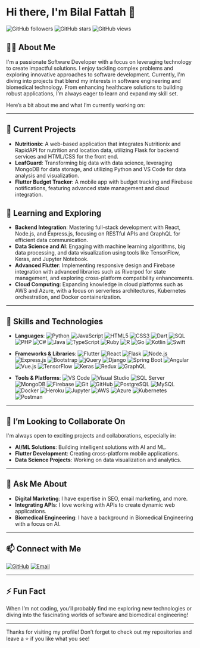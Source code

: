 # Hi there, I'm Bilal Fattah 👋

![GitHub followers](https://img.shields.io/github/followers/bilalfattah96?style=social)
![GitHub stars](https://img.shields.io/github/stars/bilalfattah96?style=social)
![GitHub views](https://komarev.com/ghpvc/?username=bilalfattah96&style=flat-square&color=blue)

## 👨‍💻 About Me
I'm a passionate Software Developer with a focus on leveraging technology to create impactful solutions. I enjoy tackling complex problems and exploring innovative approaches to software development. Currently, I'm diving into projects that blend my interests in software engineering and biomedical technology. From enhancing healthcare solutions to building robust applications, I’m always eager to learn and expand my skill set. 

Here’s a bit about me and what I’m currently working on:


---

## 🔭 Current Projects
- **Nutritionix**: A web-based application that integrates Nutritionix and RapidAPI for nutrition and location data, utilizing Flask for backend services and HTML/CSS for the front end.
- **LeafGuard**: Transforming big data with data science, leveraging MongoDB for data storage, and utilizing Python and VS Code for data analysis and visualization.
- **Flutter Budget Tracker**: A mobile app with budget tracking and Firebase notifications, featuring advanced state management and cloud integration.

## 🌱 Learning and Exploring
- **Backend Integration**: Mastering full-stack development with React, Node.js, and Express.js, focusing on RESTful APIs and GraphQL for efficient data communication.
- **Data Science and AI**: Engaging with machine learning algorithms, big data processing, and data visualization using tools like TensorFlow, Keras, and Jupyter Notebook.
- **Advanced Flutter**: Implementing responsive design and Firebase integration with advanced libraries such as Riverpod for state management, and exploring cross-platform compatibility enhancements.
- **Cloud Computing**: Expanding knowledge in cloud platforms such as AWS and Azure, with a focus on serverless architectures, Kubernetes orchestration, and Docker containerization.

---

## 💼 Skills and Technologies

- **Languages**: 
  ![Python](https://img.shields.io/badge/Python-FFD43B?style=flat-square&logo=python&logoColor=blue) 
  ![JavaScript](https://img.shields.io/badge/JavaScript-F7DF1E?style=flat-square&logo=javascript&logoColor=black) 
  ![HTML5](https://img.shields.io/badge/HTML5-E34F26?style=flat-square&logo=html5&logoColor=white) 
  ![CSS3](https://img.shields.io/badge/CSS3-1572B6?style=flat-square&logo=css3&logoColor=white) 
  ![Dart](https://img.shields.io/badge/Dart-0175C2?style=flat-square&logo=dart&logoColor=white)
  ![SQL](https://img.shields.io/badge/SQL-4479A1?style=flat-square&logo=postgresql&logoColor=white) 
  ![PHP](https://img.shields.io/badge/PHP-777BB4?style=flat-square&logo=php&logoColor=white)
  ![C#](https://img.shields.io/badge/C%23-239120?style=flat-square&logo=c-sharp&logoColor=white)
  ![Java](https://img.shields.io/badge/Java-007396?style=flat-square&logo=java&logoColor=white)
  ![TypeScript](https://img.shields.io/badge/TypeScript-007ACC?style=flat-square&logo=typescript&logoColor=white)
  ![Ruby](https://img.shields.io/badge/Ruby-CC342D?style=flat-square&logo=ruby&logoColor=white)
  ![R](https://img.shields.io/badge/R-276DC3?style=flat-square&logo=r&logoColor=white)
  ![Go](https://img.shields.io/badge/Go-00ADD8?style=flat-square&logo=go&logoColor=white)
  ![Kotlin](https://img.shields.io/badge/Kotlin-0095D5?style=flat-square&logo=kotlin&logoColor=white)
  ![Swift](https://img.shields.io/badge/Swift-FA7343?style=flat-square&logo=swift&logoColor=white)

- **Frameworks & Libraries**: 
  ![Flutter](https://img.shields.io/badge/Flutter-02569B?style=flat-square&logo=flutter&logoColor=white) 
  ![React](https://img.shields.io/badge/React-20232A?style=flat-square&logo=react&logoColor=61DAFB) 
  ![Flask](https://img.shields.io/badge/Flask-000000?style=flat-square&logo=flask&logoColor=white) 
  ![Node.js](https://img.shields.io/badge/Node.js-339933?style=flat-square&logo=nodedotjs&logoColor=white) 
  ![Express.js](https://img.shields.io/badge/Express.js-404D59?style=flat-square&logo=express&logoColor=white) 
  ![Bootstrap](https://img.shields.io/badge/Bootstrap-7952B3?style=flat-square&logo=bootstrap&logoColor=white) 
  ![jQuery](https://img.shields.io/badge/jQuery-0769AD?style=flat-square&logo=jquery&logoColor=white)
  ![Django](https://img.shields.io/badge/Django-092E20?style=flat-square&logo=django&logoColor=white)
  ![Spring Boot](https://img.shields.io/badge/Spring%20Boot-6DB33F?style=flat-square&logo=spring-boot&logoColor=white)
  ![Angular](https://img.shields.io/badge/Angular-DD0031?style=flat-square&logo=angular&logoColor=white)
  ![Vue.js](https://img.shields.io/badge/Vue.js-4FC08D?style=flat-square&logo=vue-dot-js&logoColor=white)
  ![TensorFlow](https://img.shields.io/badge/TensorFlow-FF6F00?style=flat-square&logo=tensorflow&logoColor=white)
  ![Keras](https://img.shields.io/badge/Keras-D00000?style=flat-square&logo=keras&logoColor=white)
  ![Redux](https://img.shields.io/badge/Redux-764ABC?style=flat-square&logo=redux&logoColor=white)
  ![GraphQL](https://img.shields.io/badge/GraphQL-E10098?style=flat-square&logo=graphql&logoColor=white)

- **Tools & Platforms**: 
  ![VS Code](https://img.shields.io/badge/VS%20Code-007ACC?style=flat-square&logo=visual-studio-code&logoColor=white) 
  ![Visual Studio](https://img.shields.io/badge/Visual%20Studio-5C2D91?style=flat-square&logo=visual-studio&logoColor=white)
  ![SQL Server](https://img.shields.io/badge/SQL%20Server-CC2927?style=flat-square&logo=microsoft-sql-server&logoColor=white)
  ![MongoDB](https://img.shields.io/badge/MongoDB-47A248?style=flat-square&logo=mongodb&logoColor=white) 
  ![Firebase](https://img.shields.io/badge/Firebase-FFCA28?style=flat-square&logo=firebase&logoColor=black) 
  ![Git](https://img.shields.io/badge/Git-F05032?style=flat-square&logo=git&logoColor=white) 
  ![GitHub](https://img.shields.io/badge/GitHub-181717?style=flat-square&logo=github&logoColor=white) 
  ![PostgreSQL](https://img.shields.io/badge/PostgreSQL-336791?style=flat-square&logo=postgresql&logoColor=white) 
  ![MySQL](https://img.shields.io/badge/MySQL-4479A1?style=flat-square&logo=mysql&logoColor=white) 
  ![Docker](https://img.shields.io/badge/Docker-2496ED?style=flat-square&logo=docker&logoColor=white) 
  ![Heroku](https://img.shields.io/badge/Heroku-430098?style=flat-square&logo=heroku&logoColor=white)
  ![Jupyter](https://img.shields.io/badge/Jupyter-F37626?style=flat-square&logo=jupyter&logoColor=white) 
  ![AWS](https://img.shields.io/badge/AWS-232F3E?style=flat-square&logo=amazon-aws&logoColor=white)
  ![Azure](https://img.shields.io/badge/Azure-0078D4?style=flat-square&logo=microsoft-azure&logoColor=white)
  ![Kubernetes](https://img.shields.io/badge/Kubernetes-326CE5?style=flat-square&logo=kubernetes&logoColor=white)
  ![Postman](https://img.shields.io/badge/Postman-FF6C37?style=flat-square&logo=postman&logoColor=white)


---

## 👯 I’m Looking to Collaborate On
I'm always open to exciting projects and collaborations, especially in:
- **AI/ML Solutions**: Building intelligent solutions with AI and ML.
- **Flutter Development**: Creating cross-platform mobile applications.
- **Data Science Projects**: Working on data visualization and analytics.

---

## 🤔 Ask Me About
- **Digital Marketing**: I have expertise in SEO, email marketing, and more.
- **Integrating APIs**: I love working with APIs to create dynamic web applications.
- **Biomedical Engineering**: I have a background in Biomedical Engineering with a focus on AI.

---

## 📫 Connect with Me
[![GitHub](https://img.shields.io/badge/GitHub-181717?style=flat-square&logo=github&logoColor=white)](https://github.com/bilalfattah96)
[![Email](https://img.shields.io/badge/Email-D14836?style=flat-square&logo=gmail&logoColor=white)](mailto:bilalfattah996@gmail.com)

---

## ⚡ Fun Fact
When I’m not coding, you’ll probably find me exploring new technologies or diving into the fascinating worlds of software and biomedical engineering!


---

Thanks for visiting my profile! Don’t forget to check out my repositories and leave a ⭐ if you like what you see!
